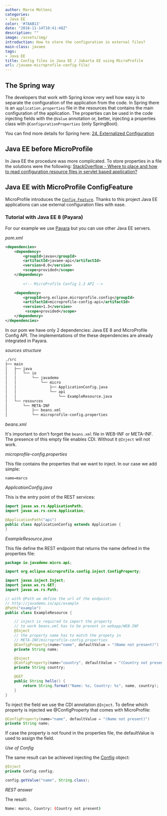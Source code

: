 ```yaml
---
author: Marco Molteni
categories:
- Java EE
color: '#7AAB13'
date: "2018-11-14T10:41:48Z"
description: ""
image: /assets/img/
introduction: How to store the configuration in external files?
main-class: javaee
tags:
- Java EE
title: Config files in Java EE / Jakarta EE using MicroProfile
url: /javaee-microprofile-config-file/
---
```


## The Spring way
The developers that work with Spring know very well how easy is to separate the configuration of the application from the code.
In Spring there is an `application.properties` file in the resources that contains the main configuration of the application. The properties can be used in the code injecting fields with the `@Value` annotation or, better, injecting a properties class with `@ConfigurationProperties` (only SpringBoot).

You can find more details for Spring here: [24. Externalized Configuration](https://docs.spring.io/spring-boot/docs/current/reference/html/boot-features-external-config.html)

## Java EE before MicroProfile

In Java EE the procedure was more complicated. To store properties in a file the solutions were the following: [StackOverflow - Where to place and how to read configuration resource files in servlet based application?](https://stackoverflow.com/questions/2161054/where-to-place-and-how-to-read-configuration-resource-files-in-servlet-based-app)

## Java EE with MicroProfile ConfigFeature

MicroProfile introduces the [`Config Feature`](https://github.com/eclipse/microprofile-config). Thanks to this project Java EE applications can use external configuration files with ease.

### Tutorial with Java EE 8 (Payara)

For our example we use [Payara](https://www.payara.fish/) but you can use other Java EE servers.

*pom.xml*
```xml
<dependencies>
    <dependency>
        <groupId>javax</groupId>
        <artifactId>javaee-api</artifactId>
        <version>8.0</version>
        <scope>provided</scope>
    </dependency>
    
        <!-- MicroProfile Config 1.3 API -->

    <dependency>
        <groupId>org.eclipse.microprofile.config</groupId>
        <artifactId>microprofile-config-api</artifactId>
        <version>1.3</version>
         <scope>provided</scope>
    </dependency>
</dependencies>
```

In our pom we have only 2 dependencies: Java EE 8 and MicroProfile Config API. The implementations of the these dependencies are already integrated in Payara.

*sources structure*

```bash
./src
├── main
│   ├── java
│   │   └── io
│   │       └── javademo
│   │           └── micro
│   │               ├── ApplicationConfig.java
│   │               └── api
│   │                   └── ExampleResource.java
│   └── resources
│       └── META-INF
│           ├── beans.xml
│           └── microprofile-config.properties

```
*beans.xml*

It's important to don't forget the `beans.xml` file in WEB-INF or META-INF. The presence of this empty file enables CDI.
Without it `@Inject` will not work.

*microprofile-config.properties*

This file contains the properties that we want to inject. In our case we add simple:
```
name=marco
```

*ApplicationConfig.java*

This is the entry point of the REST services:
```java
import javax.ws.rs.ApplicationPath;
import javax.ws.rs.core.Application;

@ApplicationPath("api")
public class ApplicationConfig extends Application {
}
```

*ExampleResource.java*

This file define the REST endpoint that returns the name defined in the properties file:

``` java
package io.javademo.micro.api;

import org.eclipse.microprofile.config.inject.ConfigProperty;

import javax.inject.Inject;
import javax.ws.rs.GET;
import javax.ws.rs.Path;

// with @Path we define the url of the endpoint:
// http://javademo.io/api/example
@Path("example")
public class ExampleResource {

    // inject is required to import the property
    // to work beans.xml has to be present in webapp/WEB-INF
    @Inject
    // the property name has to match the propety in 
    // META-INF/microprofile-config.properties
    @ConfigProperty(name="name", defaultValue = "(Name not present)")
    private String name;

    @Inject
    @ConfigProperty(name="country", defaultValue = "(Country not present)")
    private String country;

    @GET
    public String hello() {
        return String.format("Name: %s, Country: %s", name, country);
    }
}
```

To inject the field we use the CDI annotation `@Inject`.
To define which property is injected we @ConfigProperty that comes with MicroProfile:

```java
@ConfigProperty(name="name", defaultValue = "(Name not present)")
private String name;
```

If case the property is not found in the properties file, the defaultValue is used to assign the field.

*Use of Config*

The same result can be achieved injecting the [Config](https://github.com/eclipse/microprofile-config/blob/master/api/src/main/java/org/eclipse/microprofile/config/Config.java) object:

```java
@Inject
private Config config;

config.getValue("name", String.class);
```

*REST answer*

The result:
``` bash
Name: marco, Country: (Country not present)
```

